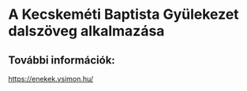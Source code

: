 # A Kecskeméti Baptista Gyülekezet dalszöveg alkalmazása

## További információk:
https://enekek.vsimon.hu/
